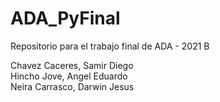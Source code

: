 # ADA_PyFinal
Repositorio para el trabajo final de ADA - 2021 B

Chavez Caceres, Samir Diego  
Hincho Jove, Angel Eduardo  
Neira Carrasco, Darwin Jesus  
